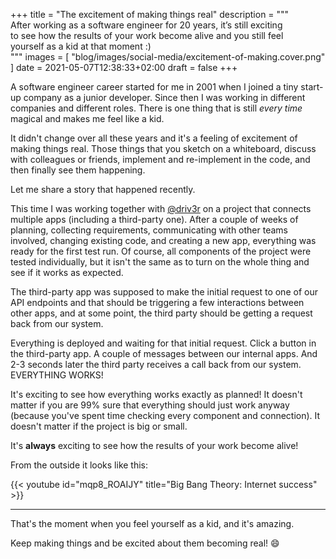 +++
title = "The excitement of making things real"
description = """\
  After working as a software engineer for 20 years, it’s still exciting \
  to see how the results of your work become alive and you still feel \
  yourself as a kid at that moment :)\
  """
images = [
  "blog/images/social-media/excitement-of-making.cover.png"
]
date = 2021-05-07T12:38:33+02:00
draft = false
+++


A software engineer career started for me in 2001 when I joined a tiny start-up
company as a junior developer. Since then I was working in different companies
and different roles. There is one thing that is still *every time* magical and
makes me feel like a kid.

<!--more-->

It didn't change over all these years and it's a feeling of excitement of
making things real. Those things that you sketch on a whiteboard, discuss with
colleagues or friends, implement and re-implement in the code, and then finally
see them happening.

Let me share a story that happened recently.

This time I was working together with [@driv3r](https://github.com/driv3r) on
a project that connects multiple apps (including a third-party one). After a
couple of weeks of planning, collecting requirements, communicating with other
teams involved, changing existing code, and creating a new app, everything was
ready for the first test run. Of course, all components of the project were
tested individually, but it isn't the same as to turn on the whole thing and
see if it works as expected.

The third-party app was supposed to make the initial request to one of
our API endpoints and that should be triggering a few interactions between
other apps, and at some point, the third party should be getting a request
back from our system.

Everything is deployed and waiting for that initial request. Click a button in
the third-party app. A couple of messages between our internal apps. And
2-3 seconds later the third party receives a call back from our system.
EVERYTHING WORKS!

It's exciting to see how everything works exactly as planned! It doesn't matter
if you are 99% sure that everything should just work anyway (because you've
  spent time checking every component and connection). It doesn't matter if
  the project is big or small.

It's **always** exciting to see how the results of your work become alive!

From the outside it looks like this:

{{< youtube id="mqp8_ROAIJY" title="Big Bang Theory: Internet success" >}}

---

That's the moment when you feel yourself as a kid, and it's amazing.

Keep making things and be excited about them becoming real! :smile:
